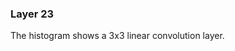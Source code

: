 ### Layer 23

The histogram shows a 3x3 linear convolution layer.
<div id='d3div23'></div>
<script>d3.json("data/data23.json", function(x){initHistogram(x,"#d3div23");});</script>


